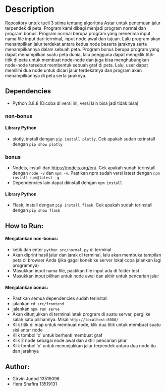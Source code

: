 # Description
Repository untuk tucil 3 stima tentang algoritma Astar untuk penemuan jalur terpendek di peta. 
Program kami dibagi menjadi program normal dan program bonus. 
Program normal berupa program yang menerima input nama file input dari terminal, input node awal dan tujuan. 
Lalu program akan menampilkan jalur terdekat antara kedua node beserta jaraknya serta menampilkannya dalam sebuah peta.
Program bonus berupa program yang dapat menampilkan suatu peta dunia, lalu pengguna dapat mengklik titik-titik di peta untuk
membuat node-node dan juga bisa menghubungkan node-node tersebut membentuk sebuah graf di peta. Lalu, user dapat memilihi dua node
untuk dicari jalur terdekatnya dan program akan menampilkannya di peta serta jaraknya.
## Dependencies
- Python 3.8.8 (Dicoba di versi ini, versi lain bisa jadi tidak bisa)
### non-bonus
#### Library Python
- plotly, install dengan `pip install plotly`. Cek apakah sudah terinstall dengan `pip show plotly`

### bonus
- Nodejs, install dari https://nodejs.org/en/. Cek apakah sudah terinstall dengan `node -v` dan `npm -v`. Pastikan npm sudah versi latest dengan `npm install npm@latest -g`
- Dependencies lain dapat diinstall dengan `npm install`
#### Library Python
- Flask, install dengan `pip install flask`. Cek apakah sudah terinstall dengan `pip show flask`

## How to Run:

#### Menjalankan non-bonus:
- ketik dan enter `python src/normal.py` di terminal
- Akan diprint hasil jalur dan jarak di terminal, lalu akan membuka tampilan peta di browser Anda (jika gagal konek ke server lokal coba jalankan lagi programnya)
- Masukkan input nama file, pastikan file input ada di folder test
- Masukkan input pilihan untuk node awal dan akhir untuk pencarian jalur
#### Menjalankan bonus:
- Pastikan semua dependencies sudah terinstall
- jalankan `cd src/frontend`
- jalankan `npm run serve`
- Akan ditunjukkan di terminal letak program di suatu server, pergi ke salah satu pilihannya. Misal `http://localhost:8080/`
- Klik titik di map untuk membuat node, klik dua titik untuk membuat suatu sisi antar node
- Klik tombol 'x' untuk berhenti membuat graf
- Klik 2 node sebagai node awal dan akhir pencarian jalur
- Klik tombol 'x' untuk menunjukkan jalur terpendek antara dua node itu dan jaraknya

## Author:
- Girvin Junod 13519096
- Hera Shafira 13519131
